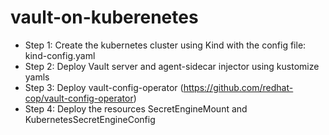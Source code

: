 # vault-on-kuberenetes

* Step 1: Create the kubernetes cluster using Kind with the config file: kind-config.yaml
* Step 2: Deploy Vault server and agent-sidecar injector using kustomize yamls
* Step 3: Deploy vault-config-operator  (https://github.com/redhat-cop/vault-config-operator)
* Step 4: Deploy the resources SecretEngineMount and KubernetesSecretEngineConfig
